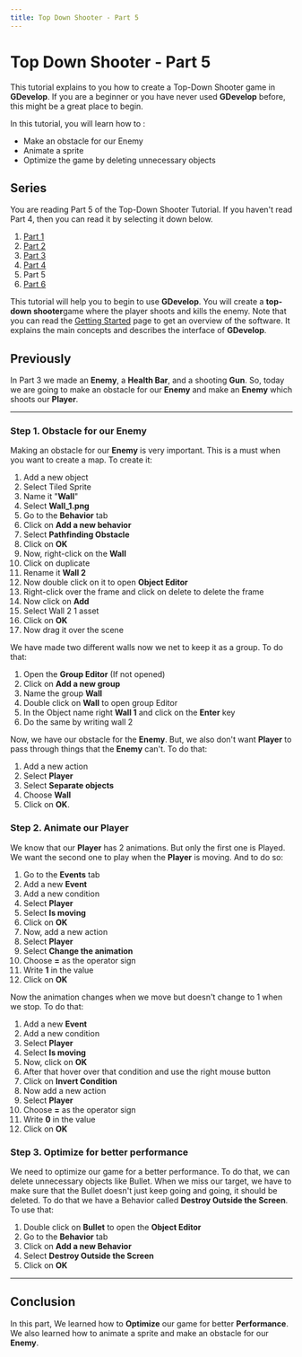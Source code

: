 ```yaml
---
title: Top Down Shooter - Part 5
---
```

# Top Down Shooter - Part 5

This tutorial explains to you how to create a Top-Down Shooter game in **GDevelop**. If you are a beginner or you have never used **GDevelop** before, this might be a great place to begin.

In this tutorial, you will learn how to :

  - Make an obstacle for our Enemy
  - Animate a sprite
  - Optimize the game by deleting unnecessary objects

## Series

You are reading Part 5 of the Top-Down Shooter Tutorial. If you haven't read Part 4, then you can read it by selecting it down below.

1. [Part 1](/gdevelop5/tutorials/topdown-shooter)
2. [Part 2](/gdevelop5/tutorials/topdown-shooter/topdown-shooterPart2)
3. [Part 3](/gdevelop5/tutorials/topdown-shooter/topdown-shooterPart3)
4. [Part 4](/gdevelop5/tutorials/topdown-shooter/topdown-shooterPart4)
5. Part 5
6. [Part 6](/gdevelop5/tutorials/topdown-shooter/topdown-shooterPart6)

This tutorial will help you to begin to use **GDevelop**. You will create a **top-down shooter**game where the player shoots and kills the enemy. Note that you can read the [Getting Started](/gdevelop5/getting_started/) page to get an overview of the software. It explains the main concepts and describes the interface of **GDevelop**.

## Previously

In Part 3 we made an **Enemy**, a **Health Bar**, and a shooting **Gun**. So, today we are going to make an obstacle for our **Enemy** and make an **Enemy** which shoots our **Player**.

---

### Step 1. Obstacle for our Enemy

Making an obstacle for our **Enemy** is very important. This is a must when you want to create a map. To create it:

1. Add a new object
2. Select Tiled Sprite
3. Name it "**Wall**"
4. Select **Wall_1.png**
5. Go to the **Behavior** tab
6. Click on **Add a new behavior**
7. Select **Pathfinding Obstacle**
8. Click on **OK**
9. Now, right-click on the **Wall**
10. Click on duplicate
11. Rename it **Wall 2**
12. Now double click on it to open **Object Editor**
13. Right-click over the frame and click on delete to delete the frame
14. Now click on **Add**
15. Select Wall 2 1 asset
16. Click on **OK**
17. Now drag it over the scene

We have made two different walls now we net to keep it as a group. To do that:

1. Open the **Group Editor** (If not opened)
2. Click on **Add a new group**
3. Name the group **Wall**
4. Double click on **Wall** to open group Editor
5. In the Object name right **Wall 1** and click on the **Enter** key
6. Do the same by writing wall 2

Now, we have our obstacle for the **Enemy**. But, we also don't want **Player** to pass through things that the **Enemy** can't. To do that:

1. Add a new action
2. Select **Player**
3. Select **Separate objects**
4. Choose **Wall**
5. Click on **OK**.

### Step 2. Animate our Player

We know that our **Player** has 2 animations. But only the first one is Played. We want the second one to play when the **Player** is moving. And to do so:

1. Go to the **Events** tab
2. Add a new **Event**
3. Add a new condition
4. Select **Player**
5. Select **Is moving**
6. Click on **OK**
7. Now, add a new action
8. Select **Player**
9. Select **Change the animation**
10. Choose **=** as the operator sign
11. Write **1** in the value
12. Click on **OK**

Now the animation changes when we move but doesn't change to 1 when we stop. To do that:

1. Add a new **Event**
2. Add a new condition
3. Select **Player**
4. Select **Is moving**
5. Now, click on **OK**
6. After that hover over that condition and use the right mouse button
7. Click on **Invert Condition**
8. Now add a new action
9. Select **Player**
10. Choose **=** as the operator sign
11. Write **0** in the value
12. Click on **OK**

### Step 3. Optimize for better performance

We need to optimize our game for a better performance. To do that, we can delete unnecessary objects like Bullet. When we miss our target, we have to make sure that the Bullet doesn't just keep going and going, it should be deleted. To do that we have a Behavior called **Destroy Outside the Screen**. To use that:

1. Double click on **Bullet** to open the **Object Editor**
2. Go to the **Behavior** tab
3. Click on **Add a new Behavior**
4. Select **Destroy Outside the Screen**
5. Click on **OK**

---

## Conclusion

In this part, We learned how to **Optimize** our game for better **Performance**. We also learned how to animate a sprite and make an obstacle for our **Enemy**.
